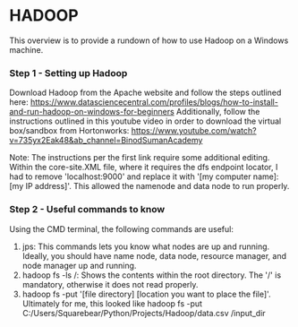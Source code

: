# HADOOP
This overview is to provide a rundown of how to use Hadoop on a Windows machine.

### Step 1 - Setting up Hadoop
Download Hadoop from the Apache website and follow the steps outlined here: 
https://www.datasciencecentral.com/profiles/blogs/how-to-install-and-run-hadoop-on-windows-for-beginners
Additionally, follow the instructions outlined in this youtube video in order to download the virtual box/sandbox from Hortonworks: 
https://www.youtube.com/watch?v=735yx2Eak48&ab_channel=BinodSumanAcademy

Note: The instructions per the first link require some additional editing. Within the core-site.XML file, where it requires the dfs endpoint locator, I had to remove 'localhost:9000' and replace it with '[my computer name]:[my IP address]'. This allowed the namenode and data node to run properly.

### Step 2 - Useful commands to know
Using the CMD terminal, the following commands are useful:
1. jps: This commands lets you know what nodes are up and running. Ideally, you should have name node, data node, resource manager, and node manager up and running.
2. hadoop fs -ls /: Shows the contents within the root directory. The '/' is mandatory, otherwise it does not read properly. 
3. hadoop fs -put '[file directory] [location you want to place the file]'. Ultimately for me, this looked like hadoop fs -put C:/Users/Squarebear/Python/Projects/Hadoop/data.csv /input_dir
